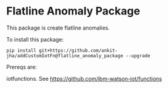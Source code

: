 # Flatline Anomaly Package

This package is create flatline anomalies. 

To install this package: 

```
pip install git+https://github.com/ankit-jha/addCustomIotFn@flatline_anomaly_package --upgrade
```

Prereqs are:

iotfunctions. See https://github.com/ibm-watson-iot/functions


